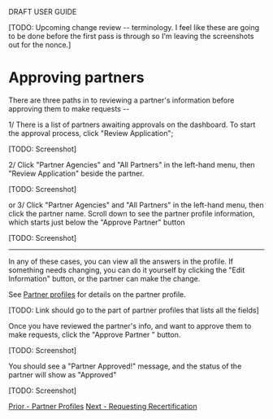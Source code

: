 DRAFT USER GUIDE


[TODO: Upcoming change review -- terminology.   I feel like these are going to be done before the first pass is through so I'm leaving the screenshots out for the nonce.]

# Approving partners

There are three paths in to reviewing a partner's information before approving them to make requests -- 

1/  There is a list of partners awaiting approvals on the dashboard.   To start the approval process, click "Review Application";

[TODO: Screenshot]

2/  Click "Partner Agencies" and "All Partners" in the left-hand menu, then "Review Application" beside the partner.

[TODO:  Screenshot]

or 
3/ Click "Partner Agencies" and "All Partners" in the left-hand menu, then click the partner name.  Scroll down to see the partner profile information, which starts just below the "Approve Partner" button

[TODO: Screenshot]

----------------------------------

In any of these cases, you can view all the answers in the profile.  If something needs changing, you can do it yourself by clicking the "Edit Information" button,  or the partner can make the change.   

See [Partner profiles](partner_profiles.md) for details on the partner profile.

[TODO:  Link should go to the part of partner profiles that lists all the fields]

Once you have reviewed the partner's info, and want to approve them to make requests,  click the "Approve Partner " button.   

[TODO: Screenshot]

You should see a "Partner Approved!" message,  and the status of the partner will show as "Approved"

[TODO: Screenshot]

[Prior - Partner Profiles](pm_partner_profiles.md) [Next - Requesting Recertification](pm_requesting_recertification.md)
